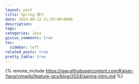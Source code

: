 ```yaml
---
layout: post
title: Spring 简介
date: 2024-08-12 11:59:00+0800
description:
tags:
categories: Java
giscus_comments: true
toc:
  sidebar: left
related_posts: true
pretty_table: true
---
```


{% remote_include https://raw.githubusercontent.com/Kaiser-Yang/vimwiki/feature-gcs/blog/2024/spring-intro.md %}

